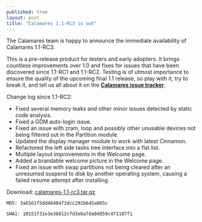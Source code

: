 ```yaml
---
published: true
layout: post
title: "Calamares 1.1-RC3 is out"
---
```


The Calamares team is happy to announce the immediate availability of Calamares 1.1-RC3.

This is a pre-release product for testers and early adopters. It brings countless improvements over 1.0 and fixes for issues that have been discovered since 1.1-RC1 and 1.1-RC2. Testing is of utmost importance to ensure the quality of the upcoming final 1.1 release, so play with it, try to break it, and tell us all about it on the [**Calamares issue tracker**](https://calamares.io/bugs/).

Change log since 1.1-RC2:

* Fixed several memory leaks and other minor issues detected by static code analysis.
* Fixed a GDM auto-login issue.
* Fixed an issue with zram, loop and possibly other unusable devices not being filtered out in the Partition module.
* Updated the display manager module to work with latest Cinnamon.
* Refactored the left side tasks tree interface into a flat list.
* Multiple layout improvements in the Welcome page.
* Added a brandable welcome picture in the Welcome page.
* Fixed an issue with swap partitions not being cleared after an unresumed suspend to disk by another operating system, causing a failed resume attempt after installing.
 
Download: [calamares-1.1-rc3.tar.gz](https://github.com/calamares/calamares/releases/download/v1.1-rc3/calamares-1.1-rc3.tar.gz)

`MD5: 3a6561f5dd46404f3dcc292b645a065c`

`SHA1: 10151f31e3e36812cfd3e0a7da0d859c4f1187f1`
